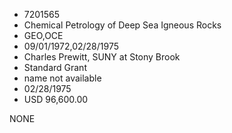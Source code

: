 * 7201565
* Chemical Petrology of Deep Sea Igneous Rocks
* GEO,OCE
* 09/01/1972,02/28/1975
* Charles Prewitt, SUNY at Stony Brook
* Standard Grant
*   name not available
* 02/28/1975
* USD 96,600.00

NONE
